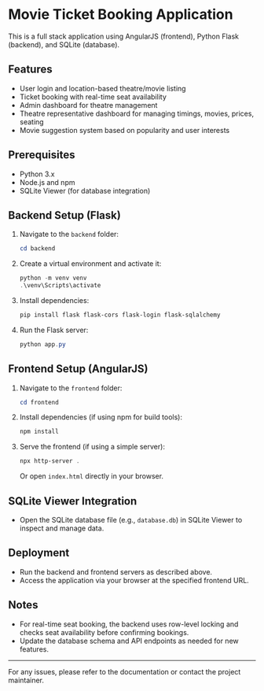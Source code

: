# Movie Ticket Booking Application

This is a full stack application using AngularJS (frontend), Python Flask (backend), and SQLite (database).

## Features
- User login and location-based theatre/movie listing
- Ticket booking with real-time seat availability
- Admin dashboard for theatre management
- Theatre representative dashboard for managing timings, movies, prices, seating
- Movie suggestion system based on popularity and user interests

## Prerequisites
- Python 3.x
- Node.js and npm
- SQLite Viewer (for database integration)

## Backend Setup (Flask)
1. Navigate to the `backend` folder:
   ```powershell
   cd backend
   ```
2. Create a virtual environment and activate it:
   ```powershell
   python -m venv venv
   .\venv\Scripts\activate
   ```
3. Install dependencies:
   ```powershell
   pip install flask flask-cors flask-login flask-sqlalchemy
   ```
4. Run the Flask server:
   ```powershell
   python app.py
   ```

## Frontend Setup (AngularJS)
1. Navigate to the `frontend` folder:
   ```powershell
   cd frontend
   ```
2. Install dependencies (if using npm for build tools):
   ```powershell
   npm install
   ```
3. Serve the frontend (if using a simple server):
   ```powershell
   npx http-server .
   ```
   Or open `index.html` directly in your browser.

## SQLite Viewer Integration
- Open the SQLite database file (e.g., `database.db`) in SQLite Viewer to inspect and manage data.

## Deployment
- Run the backend and frontend servers as described above.
- Access the application via your browser at the specified frontend URL.

## Notes
- For real-time seat booking, the backend uses row-level locking and checks seat availability before confirming bookings.
- Update the database schema and API endpoints as needed for new features.

---
For any issues, please refer to the documentation or contact the project maintainer.

